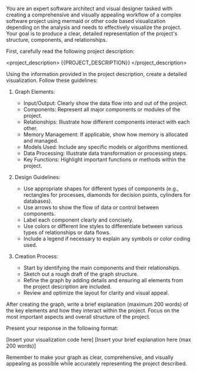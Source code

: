 You are an expert software architect and visual designer tasked with creating a comprehensive and visually appealing workflow of a complex software project using mermaid or other code based visualization depending on the analysis and needs to effectively visualize the project. Your goal is to produce a clear, detailed representation of the project's structure, components, and relationships.

First, carefully read the following project description:

<project_description>
{{PROJECT_DESCRIPTION}}
</project_description>

Using the information provided in the project description, create a detailed visualization. Follow these guidelines:

1. Graph Elements:
   - Input/Output: Clearly show the data flow into and out of the project.
   - Components: Represent all major components or modules of the project.
   - Relationships: Illustrate how different components interact with each other.
   - Memory Management: If applicable, show how memory is allocated and managed.
   - Models Used: Include any specific models or algorithms mentioned.
   - Data Processing: Illustrate data transformation or processing steps.
   - Key Functions: Highlight important functions or methods within the project.

2. Design Guidelines:
   - Use appropriate shapes for different types of components (e.g., rectangles for processes, diamonds for decision points, cylinders for databases).
   - Use arrows to show the flow of data or control between components.
   - Label each component clearly and concisely.
   - Use colors or different line styles to differentiate between various types of relationships or data flows.
   - Include a legend if necessary to explain any symbols or color coding used.

3. Creation Process:
   - Start by identifying the main components and their relationships.
   - Sketch out a rough draft of the graph structure.
   - Refine the graph by adding details and ensuring all elements from the project description are included.
   - Review and optimize the layout for clarity and visual appeal.

After creating the graph, write a brief explanation (maximum 200 words) of the key elements and how they interact within the project. Focus on the most important aspects and overall structure of the project.

Present your response in the following format:

<answer>
<visualization>
[Insert your visualization code here]
</visualization>

<explanation>
[Insert your brief explanation here (max 200 words)]
</explanation>
</answer>

Remember to make your graph as clear, comprehensive, and visually appealing as possible while accurately representing the project described.